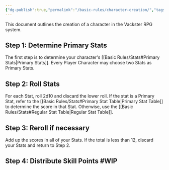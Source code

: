 ```yaml
---
{"dg-publish":true,"permalink":"/basic-rules/character-creation/","tags":["gardenEntry"]}
---
```



This document outlines the creation of a character in the Vackster RPG system.

## Step 1: Determine Primary Stats
The first step is to determine your character's [[Basic Rules/Stats#Primary Stats\|Primary Stats]]. Every Player Character may choose two Stats as Primary Stats.

## Step 2: Roll Stats
For each Stat, roll 2d10 and discard the lower roll. If the stat is a Primary Stat, refer to the [[Basic Rules/Stats#Primary Stat Table\|Primary Stat Table]] to determine the score in that Stat. Otherwise, use the [[Basic Rules/Stats#Regular Stat Table\|Regular Stat Table]].

## Step 3: Reroll if necessary
Add up the scores in all of your Stats. If the total is less than 12, discard your Stats and return to Step 2.

## Step 4: Distribute Skill Points #WIP 
